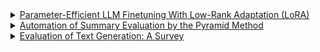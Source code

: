 
<details>
  <summary>
    <a href='https://lightning.ai/pages/community/tutorial/lora-llm/'>Parameter-Efficient LLM Finetuning With Low-Rank Adaptation (LoRA)</a>
  </summary>

  <p>finetuning a relatively large model such as LLaMA can be done in a few hours on a single GPU using LoRA</p>
</details>


<details>
  <summary>
    <a href=''>Automation of Summary Evaluation by the Pyramid Method</a>
  </summary>

  <p>There are O(n^2) + possible
  such sets for sentences of words; to avoid exponen-
  tial runtime, we use a two-dimensional dynamic pro-
  graming algorithm, which selects the best contributor
  set for each span of words between the ith and jth
  words of a sentence, eventually producing a preferred
  covering for the entire sentence.</p>
  
  <p>The difference
  in correlation between the automatic Pyramid and the
  ROUGE scores is statistically significant (p 0.05)
  for all cases except the Pearson correlation between
  the automatic Pyramid (0.942) and ROUGE-1 recall
  score (0.805), which is not statistically significant (p
  = 0.129). We expect that more data will allow us to es-
  tablish statistical significance for the remaining com-
  parison as well.</p>

  <p>Note that for ROUGE, as for our automatic evalu-
  ation, unigrams performs best, followed by the skip
  bigrams/unigrams combination, followed by the bi-
  grams. The differences among the ROUGE scores are
  considerable.</p>
  
</details>


<details>
  <summary>
    <a href=''>Evaluation of Text Generation: A Survey</a>
  </summary>

  <p>The Bilingual Evaluation Understudy (bleu) is one of the first metrics used to
measure the similarity between two sentences (Papineni et al., 2002). Originally proposed
for machine translation, it compares a candidate translation of text to one or more reference
translations. bleu is a weighted geometric mean of n-gram precision scores.</p>
  
  <p>Caccia et al. (2018) found that generated text with perfect bleu
scores was often grammatically correct but lacked semantic or global coherence, concluding
that the generated text has poor information content.</p>

  <p>In Graham (2015), it was concluded that bleu achieves strongest correlation with
human assessment, but does not significantly outperform the best-performing rouge vari-
ant. A more recent study has demonstrated that n-gram matching scores such as bleu can
be an insufficient and potentially less accurate metric for unsupervised language generation
(Semeniuta et al., 2019).</p>

<p>Recall-Oriented Understudy for Gisting Evaluation (rouge) (Lin, 2004) is a set
of metrics for evaluating automatic summarization of long texts consisting of multiple sen-
tences or paragraphs.
</p>

<p>rouge-l measures the longest matching sequence
of words using longest common sub-sequence (LCS); rouge-s (less commonly used) mea-
sures skip-bigram15 -based co-occurrence statistics; rouge-su (less commonly used) mea-
sures skip-bigram and unigram-based co-occurrence statistics.</p>

<p>Type-Token Ratio (ttr) is a measure of lexical diversity (Richards, 1987), mostly used
in linguistics to determine the richness of a writer’s or speaker’s vocabulary. It is computed
as the number of unique words (types) divided by the total number of words (tokens) in a
given segment of language.</p>

<p>The pyramid metric relies on manual human labeling effort, which makes it difficult
to automate. peak: Pyramid Evaluation via Automated Knowledge Extraction (Yang
et al., 2016) was presented as a fully automated variant of pyramid model, which can
automatically assign the pyramid weights and was shown to correlate well with human
judgments.</p>
  
</details>










